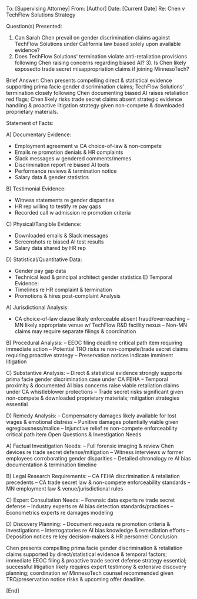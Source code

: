 To:      [Supervising Attorney]
From:    [Author]
Date:    [Current Date]
Re:      Chen v TechFlow Solutions Strategy

Question(s) Presented:
1) Can Sarah Chen prevail on gender discrimination claims against TechFlow Solutions under California law based solely upon available evidence?
2) Does TechFlow Solutions' termination violate anti-retaliation provisions following Chen raising concerns regarding biased AI?
3). Is Chen likely exposedto trade secret misappropriation claims if joining MinnesoTech?

Brief Answer:
Chen presents compelling direct & statistical evidence supporting prima facie gender discrimination claims; TechFlow Solutions' termination closely following Chen documenting biased AI raises retaliation red flags; Chen likely risks trade secret claims absent strategic evidence handling & proactive litigation strategy given non-compete & downloaded proprietary materials.

Statement of Facts:

A) Documentary Evidence:
- Employment agreement w CA choice-of-law & non-compete 
- Emails re promotion denials & HR complaints 
- Slack messages w gendered comments/memes 
- Discrimination report re biased AI tools 
- Performance reviews & termination notice 
- Salary data & gender statistics 

B) Testimonial Evidence:
- Witness statements re gender disparities 
- HR rep willing to testify re pay gaps 
- Recorded call w admission re promotion criteria 

C) Physical/Tangible Evidence:
- Downloaded emails & Slack messages 
- Screenshots re biased AI test results 
- Salary data shared by HR rep

D) Statistical/Quantitative Data:
- Gender pay gap data 
- Technical lead & principal architect gender statistics 
E) Temporal Evidence:
- Timelines re HR complaint & termination 
- Promotions & hires post-complaint Analysis

A) Jurisdictional Analysis:
- CA choice-of-law clause likely enforceable absent fraud/overreaching
– MN likely appropriate venue w/ TechFlow R&D facility nexus 
– Non-MN claims may require separate filings & coordination

B) Procedural Analysis:
– EEOC filing deadline critical path item requiring immediate action 
– Potential TRO risks re non-compete/trade secret claims requiring proactive strategy 
– Preservation notices indicate imminent litigation 

C) Substantive Analysis:
– Direct & statistical evidence strongly supports prima facie gender discrimination case under CA FEHA 
– Temporal proximity & documented AI bias concerns raise viable retaliation claims under CA whistleblower protections 
– Trade secret risks significant given non-compete & downloaded proprietary materials; mitigation strategies essential 

D) Remedy Analysis:
– Compensatory damages likely available for lost wages & emotional distress 
– Punitive damages potentially viable given egregiousness/malice 
– Injunctive relief re non-compete enforceability critical path item Open Questions & Investigation Needs

A) Factual Investigation Needs:
– Full forensic imaging & review Chen devices re trade secret defense/mitigation 
– Witness interviews w former employees corroborating gender disparities 
– Detailed chronology re AI bias documentation & termination timeline

B) Legal Research Requirements:
– CA FEHA discrimination & retaliation precedents 
– CA trade secret law & non-compete enforceability standards 
– MN employment law & venue/jurisdictional rules

C) Expert Consultation Needs:
– Forensic data experts re trade secret defense 
– Industry experts re AI bias detection standards/practices 
– Econometrics experts re damages modeling

D) Discovery Planning:
– Document requests re promotion criteria & investigations 
– Interrogatories re AI bias knowledge & remediation efforts 
– Deposition notices re key decision-makers & HR personnel Conclusion:

Chen presents compelling prima facie gender discrimination & retaliation claims supported by direct/statistical evidence & temporal factors; immediate EEOC filing & proactive trade secret defense strategy essential; successful litigation likely requires expert testimony & extensive discovery planning; coordination w/ MinnesoTech counsel recommended given TRO/preservation notice risks & upcoming offer deadline.

[End]